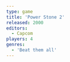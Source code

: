 ```yaml
---
type: game
title: 'Power Stone 2'
released: 2000
editors: 
  - Capcom
players: 4
genres:
  - 'Beat them all'
---
```


